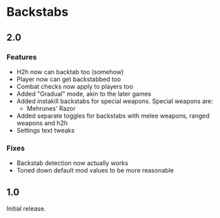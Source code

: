# Backstabs

## 2.0

### Features

- H2h now can backtab too (somehow)
- Player now can get backstabbed too
- Combat checks now apply to players too
- Added "Gradual" mode, akin to the later games
- Added instakill backstabs for special weapons. Special weapons are:
  - Mehrunes' Razor
- Added separate toggles for backstabs with melee weapons, ranged weapons and h2h
- Settings text tweaks

### Fixes

- Backstab detection now actually works
- Toned down default mod values to be more reasonable

## 1.0

Initial release.